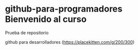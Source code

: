 # github-para-programadores  Bienvenido al curso
Prueba de repositorio

github para desarrolladores
(https://placekitten.com/g/200/300)
